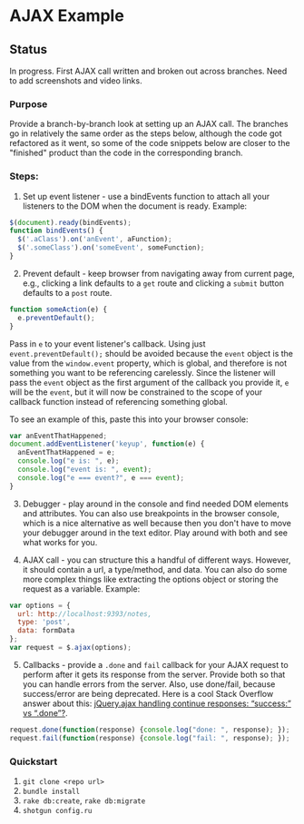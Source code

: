 # AJAX Example

## Status

In progress. First AJAX call written and broken out across branches. Need to add screenshots and video links.

### Purpose

Provide a branch-by-branch look at setting up an AJAX call. The branches go in relatively the same order as the steps below, although the code got refactored as it went, so some of the code snippets below are closer to the "finished" product than the code in the corresponding branch.

### Steps:
1) Set up event listener - use a bindEvents function to attach all your listeners to the DOM when the document is ready. Example:

```javascript
$(document).ready(bindEvents);
function bindEvents() {
  $('.aClass').on('anEvent', aFunction);
  $('.someClass').on('someEvent', someFunction);
}
```

2) Prevent default - keep browser from navigating away from current page, e.g., clicking a link defaults to a ```get``` route and clicking a ```submit``` button defaults to a ```post``` route.

```javascript
function someAction(e) {
  e.preventDefault();
}
```

Pass in ```e``` to your event listener's callback. Using just ```event.preventDefault();``` should be avoided because the ```event``` object is the value from the ```window.event``` property, which is global, and therefore is not something you want to be referencing carelessly. Since the listener will pass the ```event``` object as the first argument of the callback you provide it, ```e``` will be the ```event```, but it will now be constrained to the scope of your callback function instead of referencing something global.

To see an example of this, paste this into your browser console:

```javascript
var anEventThatHappened;
document.addEventListener('keyup', function(e) {
  anEventThatHappened = e;
  console.log("e is: ", e);
  console.log("event is: ", event);
  console.log("e === event?", e === event);
}
```

3) Debugger - play around in the console and find needed DOM elements and attributes. You can also use breakpoints in the browser console, which is a nice alternative as well because then you don't have to move your debugger around in the text editor. Play around with both and see what works for you.

4) AJAX call - you can structure this a handful of different ways. However, it should contain a url, a type/method, and data. You can also do some more complex things like extracting the options object or storing the request as a variable. Example:

```javascript
var options = {
  url: http://localhost:9393/notes,
  type: 'post',
  data: formData
};
var request = $.ajax(options);
```

5) Callbacks - provide a ```.done``` and ```fail``` callback for your AJAX request to perform after it gets its response from the server. Provide both so that you can handle errors from the server. Also, use done/fail, because success/error are being deprecated. Here is a cool Stack Overflow answer about this: [jQuery.ajax handling continue responses: “success:” vs “.done”?](http://stackoverflow.com/questions/8840257/jquery-ajax-handling-continue-responses-success-vs-done).

```javascript
request.done(function(response) {console.log("done: ", response); });
request.fail(function(response) {console.log("fail: ", response); });
```

### Quickstart

1.  `git clone <repo url>`
2.  `bundle install`
3.  `rake db:create`, `rake db:migrate`
4.  `shotgun config.ru`